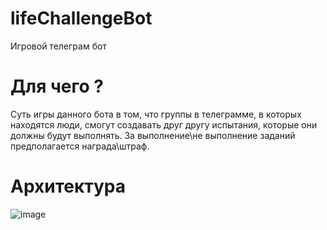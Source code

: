 # lifeChallengeBot
Игровой телеграм бот

# Для чего ?
Суть игры данного бота в том, что группы в телеграмме, в которых находятся люди, смогут 
создавать друг другу испытания, которые они должны будут выполнять. За выполнение\не выполнение заданий
предполагается награда\штраф. 

# Архитектура
![image](https://github.com/wanna-beat-by-bit/lifeChallengeBot/assets/71206074/c1b8f84d-1250-4a59-908d-76a36ec0f586)


